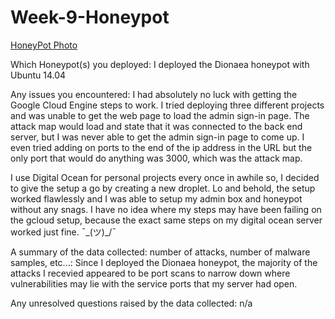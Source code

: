 # Week-9-Honeypot

[HoneyPot Photo](https://imgur.com/a/3CAuFBj)

Which Honeypot(s) you deployed: I deployed the Dionaea honeypot with Ubuntu 14.04

Any issues you encountered: I had absolutely no luck with getting the Google Cloud Engine steps to work. I tried deploying three different projects and was unable to get the web page to load the admin sign-in page. The attack map would load and state that it was connected to the back end server, but I was never able to get the admin sign-in page to come up. I even tried adding on ports to the end of the ip address in the URL but the only port that would do anything was 3000, which was the attack map.

I use Digital Ocean for personal projects every once in awhile so, I decided to give the setup a go by creating a new droplet. Lo and behold, the setup worked flawlessly and I was able to setup my admin box and honeypot without any snags. I have no idea where my steps may have been failing on the gcloud setup, because the exact same steps on my digital ocean server worked just fine. ¯\_(ツ)_/¯

A summary of the data collected: number of attacks, number of malware samples, etc...: Since I deployed the Dionaea honeypot, the majority of the attacks I recevied appeared to be port scans to narrow down where vulnerabilities may lie with the service ports that my server had open. 

Any unresolved questions raised by the data collected: n/a
